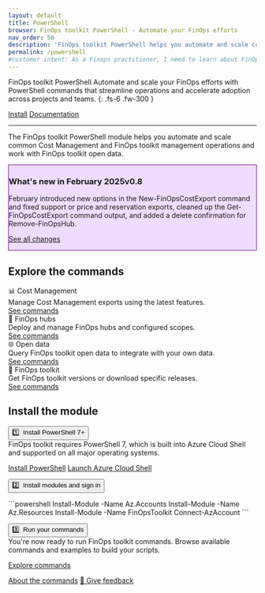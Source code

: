 ```yaml
---
layout: default
title: PowerShell
browser: FinOps toolkit PowerShell - Automate your FinOps efforts
nav_order: 50
description: 'FinOps toolkit PowerShell helps you automate and scale common Cost Management and FinOps toolkit management operations and work with FinOps toolkit open data.'
permalink: /powershell
#customer intent: As a Finops practitioner, I need to learn about FinOps toolkit PowerShell
---
```


<span class="fs-9 d-block mb-4">FinOps toolkit PowerShell</span>
Automate and scale your FinOps efforts with PowerShell commands that streamline operations and accelerate adoption across projects and teams.
{: .fs-6 .fw-300 }

<a class="btn btn-primary fs-5 mb-4 mb-md-0 mr-4" href="#deploy">Install</a>
<a class="btn fs-5 mb-4 mb-md-0 mr-4" target="_blank" href="https://learn.microsoft.com/cloud-computing/finops/toolkit/powershell/powershell-commands">Documentation</a>

---

The FinOps toolkit PowerShell module helps you automate and scale common Cost Management and FinOps toolkit management operations and work with FinOps toolkit open data.

<div id="whats-new" class="m-0 p-4" style="background-color:#edf; border:solid 1px #609;">
    <h3 class="m-0 mb-4">What's new in February 2025<span class="ftk-version">v0.8</span></h3>
    <p class="mt-2 mb-0">
        February introduced new options in the New-FinOpsCostExport command and fixed support or price and reservation exports, cleaned up the Get-FinOpsCostExport command output, and added a delete confirmation for Remove-FinOpsHub.
    </p>
    <p class="mt-2 mb-0"><a target="_blank" href="https://learn.microsoft.com/cloud-computing/finops/toolkit/changelog">See all changes</a></p>
</div>
<a name="features"></a>

## Explore the commands

<div class="ftk-gallery">
    <div class="ftk-tile">
        <div>📊 Cost Management</div>
        <div>Manage Cost Management exports using the latest features.</div>
        <a class="btn mb-4 mb-md-0 mr-4" target="_blank" href="https://learn.microsoft.com/cloud-computing/finops/toolkit/powershell/cost/cost-management-commands">See commands</a>
    </div>
    <div class="ftk-tile">
        <div>🏦 FinOps hubs</div>
        <div>Deploy and manage FinOps hubs and configured scopes.</div>
        <a class="btn mb-4 mb-md-0 mr-4" target="_blank" href="https://learn.microsoft.com/cloud-computing/finops/toolkit/powershell/hubs/finops-hubs-commands">See commands</a>
    </div>
    <div class="ftk-tile">
        <div>🌐 Open data</div>
        <div>Query FinOps toolkit open data to integrate with your own data.</div>
        <a class="btn mb-4 mb-md-0 mr-4" target="_blank" href="https://learn.microsoft.com/cloud-computing/finops/toolkit/powershell/data/open-data-commands">See commands</a>
    </div>
    <div class="ftk-tile">
        <div>🧰 FinOps toolkit</div>
        <div>Get FinOps toolkit versions or download specific releases.</div>
        <a class="btn mb-4 mb-md-0 mr-4" target="_blank" href="https://learn.microsoft.com/cloud-computing/finops/toolkit/powershell/toolkit/finops-toolkit-commands">See commands</a>
    </div>
</div>
<a name="deploy"></a>
<a name="download"></a>
<a name="install"></a>

## Install the module

<div class="ftk-instructions">
    <div class="ftk-step">
        <button class="ftk-accordion">1️⃣&nbsp; Install PowerShell 7+</button>
        <div>FinOps toolkit requires PowerShell 7, which is built into Azure Cloud Shell and supported on all major operating systems.</div>
        <div>
            <p>
                <a class="btn mb-4 mb-md-0 mr-4" target="_blank" href="https://learn.microsoft.com/powershell/scripting/install/installing-powershell">Install PowerShell</a>
                <a class="btn mb-4 mb-md-0 mr-4" target="_blank" href="https://portal.azure.com/#cloudshell">Launch Azure Cloud Shell</a>
            </p>
        </div>
    </div>
    <div class="ftk-step">
        <button class="ftk-accordion">2️⃣&nbsp; Install modules and sign in</button>
        <div>
            <p>
                ```powershell
                Install-Module -Name Az.Accounts
                Install-Module -Name Az.Resources
                Install-Module -Name FinOpsToolkit
                Connect-AzAccount
                ```
            </p>
        </div>
    </div>
    <div class="ftk-step">
        <button class="ftk-accordion">3️⃣&nbsp; Run your commands</button>
        <div>You're now ready to run FinOps toolkit commands. Browse available commands and examples to build your scripts.</div>
        <div>
            <p>
                <a class="btn mb-4 mb-md-0 mr-4" target="_blank" href="https://learn.microsoft.com/cloud-computing/finops/toolkit/powershell/powershell-commands#commands">Explore commands</a>
            </p>
        </div>
    </div>
</div>
<a name="docs"></a>

<a class="btn mt-2 mb-4 mb-md-0 mr-4" target="_blank" href="https://learn.microsoft.com/cloud-computing/finops/toolkit/powershell/powershell-commands">About the commands</a>
<a class="btn mt-2 mb-4 mb-md-0 mr-4" target="_blank" href="https://portal.azure.com/#view/HubsExtension/InProductFeedbackBlade/extensionName/FinOpsToolkit/cesQuestion/How%20easy%20or%20hard%20is%20it%20to%20use%20FinOps%20toolkit%20PowerShell%3F/cvaQuestion/How%20valuable%20are%20FinOps%20toolkit%20PowerShell%3F/surveyId/FTK0.8/bladeName/PowerShell/featureName/Marketing.Docs">💜 Give feedback</a>

<br>
